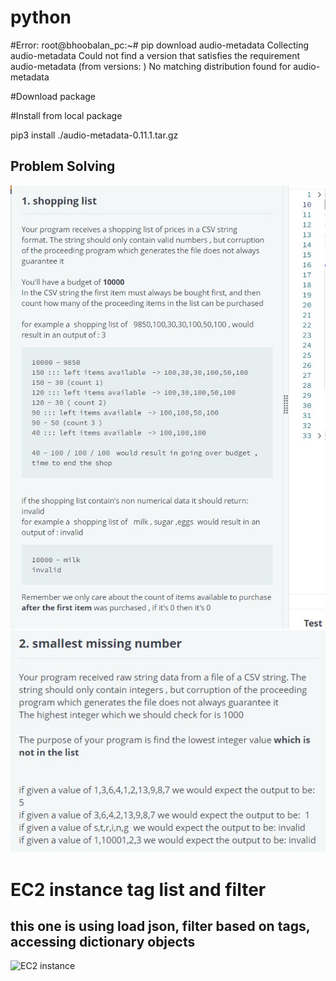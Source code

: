 # python

#Error:
root@bhoobalan_pc:~# pip download audio-metadata
Collecting audio-metadata
  Could not find a version that satisfies the requirement audio-metadata (from versions: )
No matching distribution found for audio-metadata

#Download package

#Install from local package

pip3 install ./audio-metadata-0.11.1.tar.gz

## Problem Solving

![Shopping list problem](./shopping_list.jpg)![Smallest Number](./smallest_number.jpg)

# EC2 instance tag list and filter
## this one is using load json, filter based on tags, accessing dictionary objects
![EC2 instance](./"python%20problem.png")

